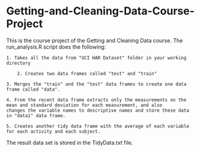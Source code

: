 # Getting-and-Cleaning-Data-Course-Project
This is the course project of the Getting and Cleaning Data course. The run_analysis.R script does the following:
    
	1. Takes all the data from "UCI HAR Dataset" folder in your working directory
	
    	2. Creates two data frames called "test" and "train"
    
	3. Merges the "train" and the "test" data frames to create one data frame called "data".
    
	4. From the recent data frame extracts only the measurements on the mean and standard deviation for each measurement, and also 		changes the variable names to descriptive names and store these data in "data1" data frame.
        
	5. Creates another tidy data frame with the average of each variable for each activity and each subject. 
	
The result data set is stored in the TidyData.txt file.
